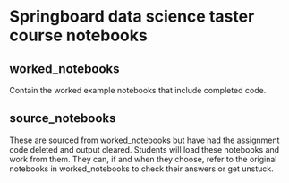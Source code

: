 # Springboard data science taster course notebooks

## worked_notebooks
Contain the worked example notebooks that include completed code.

## source_notebooks
These are sourced from worked_notebooks but have had the assignment
code deleted and output cleared.
Students will load these notebooks and work from them. They can, if
and when they choose, refer to the original notebooks in worked_notebooks
to check their answers or get unstuck.

